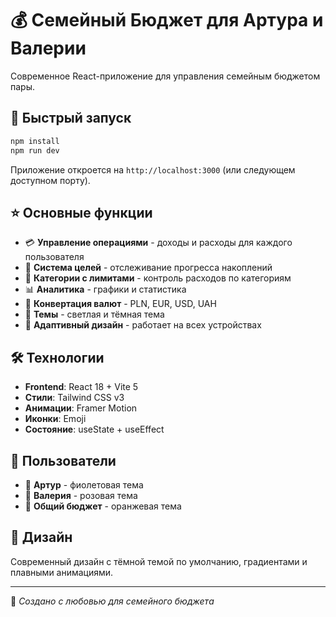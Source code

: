 # 💰 Семейный Бюджет для Артура и Валерии

Современное React-приложение для управления семейным бюджетом пары.

## 🚀 Быстрый запуск

```bash
npm install
npm run dev
```

Приложение откроется на `http://localhost:3000` (или следующем доступном порту).

## ⭐ Основные функции

- 💳 **Управление операциями** - доходы и расходы для каждого пользователя
- 🎯 **Система целей** - отслеживание прогресса накоплений
- 📂 **Категории с лимитами** - контроль расходов по категориям
- 📊 **Аналитика** - графики и статистика
- 💱 **Конвертация валют** - PLN, EUR, USD, UAH
- 🌙 **Темы** - светлая и тёмная тема
- 📱 **Адаптивный дизайн** - работает на всех устройствах

## 🛠 Технологии

- **Frontend**: React 18 + Vite 5
- **Стили**: Tailwind CSS v3
- **Анимации**: Framer Motion
- **Иконки**: Emoji
- **Состояние**: useState + useEffect

## 📱 Пользователи

- 💜 **Артур** - фиолетовая тема
- 💖 **Валерия** - розовая тема
- 🧡 **Общий бюджет** - оранжевая тема

## 🎨 Дизайн

Современный дизайн с тёмной темой по умолчанию, градиентами и плавными анимациями.

---

💝 _Создано с любовью для семейного бюджета_
